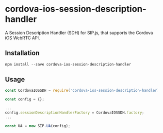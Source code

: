# cordova-ios-session-description-handler
A Session Description Handler (SDH) for SIP.js, that supports the Cordova iOS WebRTC API.


## Installation

```javascript
npm install --save cordova-ios-session-description-handler
```

## Usage

```javascript
const CordovaIOSSDH = require('cordova-ios-session-description-handler).default;

const config = {};

...
config.sessionDescriptionHandlerFactory = CordovaIOSSDH.factory;
...

const UA = new SIP.UA(config);
```
